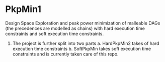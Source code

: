 # PkpMin1
Design Space Exploration and peak power minimization of malleable DAGs (the precedences are modelled as chains) 
with hard execution time constraints and soft execution time constraints. 

1. The project is further split into two parts 
    a. HardPkpMin2 takes of hard execution time constraints
    b. SoftPkpMin takes soft execution time constraints and is currently taken care of this repo.
